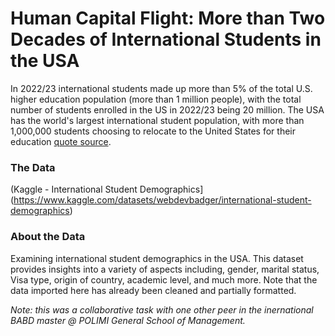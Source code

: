 # Human Capital Flight: More than Two Decades of International Students in the USA

In 2022/23 international students made up more than 5% of the total U.S. higher education population (more than 1 million people), with the total number of students enrolled in the US in 2022/23 being 20 million. The USA has the world's largest international student population, with more than 1,000,000 students choosing to relocate to the United States for their education [quote source](https://www.internationalstudent.com/).

### The Data

(Kaggle - International Student Demographics](https://www.kaggle.com/datasets/webdevbadger/international-student-demographics)

### About the Data

Examining international student demographics in the USA. This dataset provides insights into a variety of aspects including, gender, marital status, Visa type, origin of country, academic level, and much more. Note that the data imported here has already been cleaned and partially formatted.

_Note: this was a collaborative task with one other peer in the inernational BABD master @ POLIMI General School of Management._
